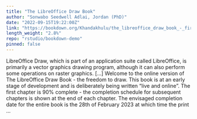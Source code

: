 ```yaml
---
title: "The LibreOffice Draw Book"
author: "Sonwabo Seedwell Adlai, Jordan (PhD)"
date: "2022-09-15T19:22:00Z"
link: "https://bookdown.org/Khandakhulu/the_libreoffice_draw_book_-_first_edition/"
length_weight: "2.8%"
repo: "rstudio/bookdown-demo"
pinned: false
---
```


LibreOffice Draw, which is part of an application suite called LibreOffice, is primarily a vector graphics drawing program, although it can also perform some operations on raster graphics. [...] Welcome to the online version of The LibreOffice Draw Book - the freedom to draw. This book is at an early stage of development and is deliberately being written “live and online”. The first chapter is 90% complete - the completion schedule for subsequent chapters is shown at the end of each chapter. The envisaged completion date for the entire book is the 28th of February 2023 at which time the print  ...
